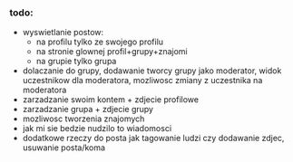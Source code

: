 ### todo:

- wyswietlanie postow:
    - na profilu tylko ze swojego profilu
    - na stronie glownej profil+grupy+znajomi
    - na grupie tylko grupa
- dolaczanie do grupy, dodawanie tworcy grupy jako moderator, widok uczestnikow dla moderatora, mozliwosc zmiany z uczestnika na moderatora
- zarzadzanie swoim kontem + zdjecie profilowe
- zarzadzanie grupa + zdjecie grupy
- mozliwosc tworzenia znajomych
- jak mi sie bedzie nudzilo to wiadomosci
- dodatkowe rzeczy do posta jak tagowanie ludzi czy dodawanie zdjec, usuwanie posta/koma
